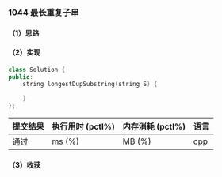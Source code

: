 ### 1044 最长重复子串

#### （1）思路

#### （2）实现

```cpp
class Solution {
public:
    string longestDupSubstring(string S) {

    }
};
```

| 提交结果 | 执行用时 (pctl%) | 内存消耗 (pctl%) | 语言 |
|:---------|:-----------------|:-----------------|:-----|
| 通过     |  ms (%)   |  MB (%)  | cpp  |

#### （3）收获

